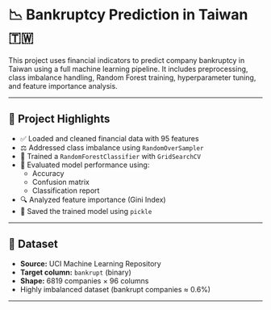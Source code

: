 # 📉 Bankruptcy Prediction in Taiwan 🇹🇼

This project uses financial indicators to predict company bankruptcy in Taiwan using a full machine learning pipeline. It includes preprocessing, class imbalance handling, Random Forest training, hyperparameter tuning, and feature importance analysis.

---

## 🚀 Project Highlights

- ✅ Loaded and cleaned financial data with 95 features  
- ⚖️ Addressed class imbalance using `RandomOverSampler`  
- 🌲 Trained a `RandomForestClassifier` with `GridSearchCV`  
- 🧪 Evaluated model performance using:
  - Accuracy  
  - Confusion matrix  
  - Classification report  
- 🔍 Analyzed feature importance (Gini Index)  
- 💾 Saved the trained model using `pickle`

---

## 🧠 Dataset

- **Source:** UCI Machine Learning Repository  
- **Target column:** `bankrupt` (binary)  
- **Shape:** 6819 companies × 96 columns  
- Highly imbalanced dataset (bankrupt companies ≈ 0.6%)

---


